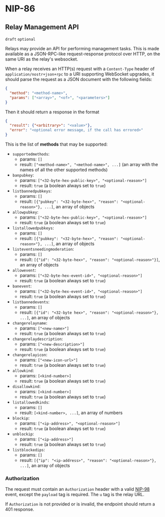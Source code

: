 NIP-86
======

Relay Management API
--------------------

`draft` `optional`

Relays may provide an API for performing management tasks. This is made available as a JSON-RPC-like request-response protocol over HTTP, on the same URI as the relay's websocket.

When a relay receives an HTTP(s) request with a `Content-Type` header of `application/nostr+json+rpc` to a URI supporting WebSocket upgrades, it should parse the request as a JSON document with the following fields:

```json
{
  "method": "<method-name>",
  "params": ["<array>", "<of>", "<parameters>"]
}
```

Then it should return a response in the format

```json
{
  "result": {"<arbitrary>": "<value>"},
  "error": "<optional error message, if the call has errored>"
}
```

This is the list of **methods** that may be supported:

* `supportedmethods`:
  - params: `[]`
  - result: `["<method-name>", "<method-name>", ...]` (an array with the names of all the other supported methods)
* `banpubkey`:
  - params: `["<32-byte-hex-public-key>", "<optional-reason>"]`
  - result: `true` (a boolean always set to `true`)
* `listbannedpubkeys`:
  - params: `[]`
  - result: `[{"pubkey": "<32-byte-hex>", "reason": "<optional-reason>"}, ...]`, an array of objects
* `allowpubkey`:
  - params: `["<32-byte-hex-public-key>", "<optional-reason>"]`
  - result: `true` (a boolean always set to `true`)
* `listallowedpubkeys`:
  - params: `[]`
  - result: `[{"pubkey": "<32-byte-hex>", "reason": "<optional-reason>"}, ...]`, an array of objects
* `listeventsneedingmoderation`:
  - params: `[]`
  - result: `[{"id": "<32-byte-hex>", "reason": "<optional-reason>"}]`, an array of objects
* `allowevent`:
  - params: `["<32-byte-hex-event-id>", "<optional-reason>"]`
  - result: `true` (a boolean always set to `true`)
* `banevent`:
  - params: `["<32-byte-hex-event-id>", "<optional-reason>"]`
  - result: `true` (a boolean always set to `true`)
* `listbannedevents`:
  - params: `[]`
  - result: `[{"id": "<32-byte hex>", "reason": "<optional-reason>"}, ...]`, an array of objects
* `changerelayname`:
  - params: `["<new-name>"]`
  - result: `true` (a boolean always set to `true`)
* `changerelaydescription`:
  - params: `["<new-description>"]`
  - result: `true` (a boolean always set to `true`)
* `changerelayicon`:
  - params: `["<new-icon-url>"]`
  - result: `true` (a boolean always set to `true`)
* `allowkind`:
  - params: `[<kind-number>]`
  - result: `true` (a boolean always set to `true`)
* `disallowkind`:
  - params: `[<kind-number>]`
  - result: `true` (a boolean always set to `true`)
* `listallowedkinds`:
  - params: `[]`
  - result: `[<kind-number>, ...]`, an array of numbers
* `blockip`:
  - params: `["<ip-address>", "<optional-reason>"]`
  - result: `true` (a boolean always set to `true`)
* `unblockip`:
  - params: `["<ip-address>"]`
  - result: `true` (a boolean always set to `true`)
* `listblockedips`:
  - params: `[]`
  - result: `[{"ip": "<ip-address>", "reason": "<optional-reason>"}, ...]`, an array of objects

### Authorization

The request must contain an `Authorization` header with a valid [NIP-98](./98.md) event, except the `payload` tag is required. The `u` tag is the relay URL.

If `Authorization` is not provided or is invalid, the endpoint should return a 401 response.
